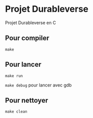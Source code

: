 # Projet Durableverse

Projet Durableverse en C

## Pour compiler
`make`

## Pour lancer
`make run`

`make debug` pour lancer avec gdb

## Pour nettoyer
`make clean`